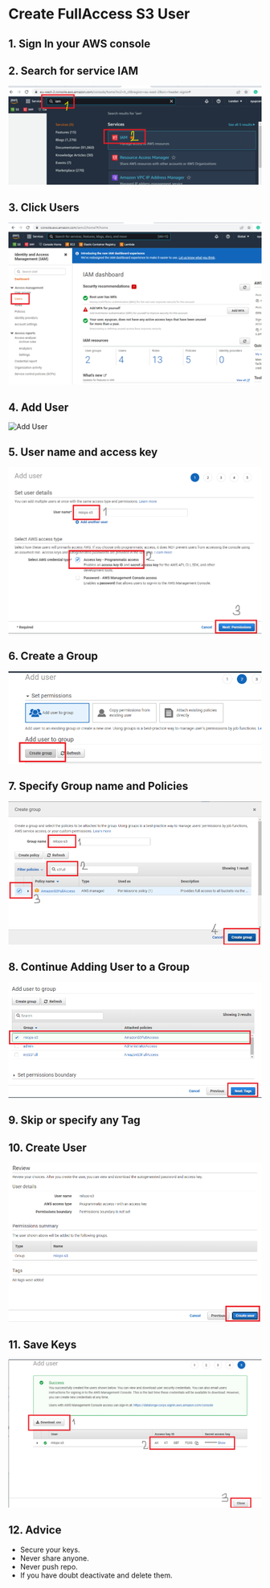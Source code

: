 # Create FullAccess S3 User

## 1. Sign In your AWS console

## 2. Search for service IAM
![Search for IAM Service](images/search_for_IAM_service.png 'Search for IAM Service')


## 3. Click Users
![Click Users](images/click_users.png 'Click Users')


## 4. Add User
![Add User](images/add_users.png 'Add User')

## 5. User name and access key
![User name and access key](images/add_user_name_key.png 'User name and access key ')

## 6. Create a Group
![Create a Group](images/create_a_group.png 'Create a Group')


## 7. Specify Group name and Policies
![Specify Group name and Policies](images/create_group_name_policies.png 'Specify Group name and Policies')

## 8. Continue Adding User to a Group
![Continue Adding User to a Group](images/continue_adding_user_a_group.png 'Continue Adding User to a Group')


## 9. Skip or specify any Tag

## 10. Create User
![ Create User](images/create_user.png ' Create User')

## 11. Save Keys
![Save Keys](images/save_keys.png 'Save Keys')

## 12. Advice
- Secure your keys.
- Never share anyone.
- Never push repo.
- If you have doubt deactivate and delete them.